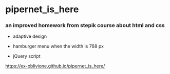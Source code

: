 # pipernet_is_here


### an improved homework from stepik course about html and css 

- adaptive design

- hamburger menu when the width is 768 px

- jQuery script

https://ex-oblivione.github.io/pipernet_is_here/
